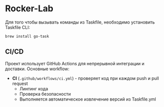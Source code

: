 # Rocker-Lab

Для того чтобы вызывать команды из Taskfile, необходимо установить Taskfile CLI:

```bash
brew install go-task
```

## CI/CD

Проект использует GitHub Actions для непрерывной интеграции и доставки. Основные workflow:

- **CI** (`.github/workflows/ci.yml`) - проверяет код при каждом push и pull request
    - Линтинг кода
    - Проверка безопасности
    - Выполняется автоматическое извлечение версий из Taskfile.yml

